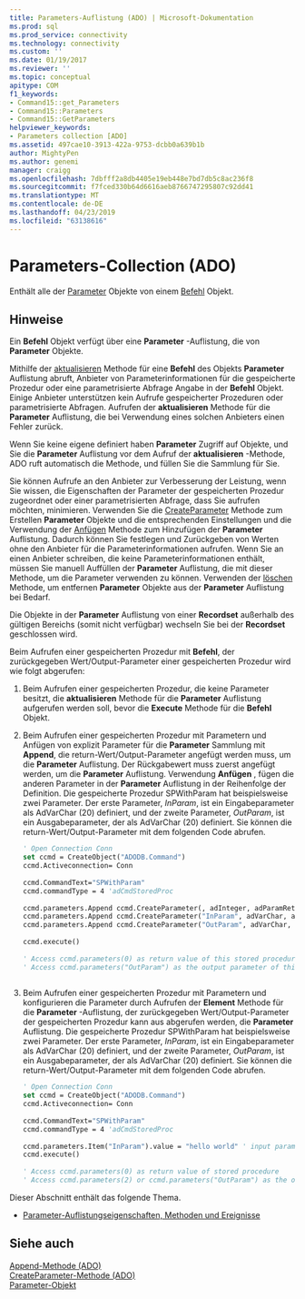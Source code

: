 ```yaml
---
title: Parameters-Auflistung (ADO) | Microsoft-Dokumentation
ms.prod: sql
ms.prod_service: connectivity
ms.technology: connectivity
ms.custom: ''
ms.date: 01/19/2017
ms.reviewer: ''
ms.topic: conceptual
apitype: COM
f1_keywords:
- Command15::get_Parameters
- Command15::Parameters
- Command15::GetParameters
helpviewer_keywords:
- Parameters collection [ADO]
ms.assetid: 497cae10-3913-422a-9753-dcbb0a639b1b
author: MightyPen
ms.author: genemi
manager: craigg
ms.openlocfilehash: 7dbfff2a8db4405e19eb448e7bd7db5c8ac236f8
ms.sourcegitcommit: f7fced330b64d6616aeb8766747295807c92dd41
ms.translationtype: MT
ms.contentlocale: de-DE
ms.lasthandoff: 04/23/2019
ms.locfileid: "63138616"
---
```

# <a name="parameters-collection-ado"></a>Parameters-Collection (ADO)
Enthält alle der [Parameter](../../../ado/reference/ado-api/parameter-object.md) Objekte von einem [Befehl](../../../ado/reference/ado-api/command-object-ado.md) Objekt.  
  
## <a name="remarks"></a>Hinweise  
 Ein **Befehl** Objekt verfügt über eine **Parameter** -Auflistung, die von **Parameter** Objekte.  
  
 Mithilfe der [aktualisieren](../../../ado/reference/ado-api/refresh-method-ado.md) Methode für eine **Befehl** des Objekts **Parameter** Auflistung abruft, Anbieter von Parameterinformationen für die gespeicherte Prozedur oder eine parametrisierte Abfrage Angabe in der **Befehl** Objekt. Einige Anbieter unterstützen kein Aufrufe gespeicherter Prozeduren oder parametrisierte Abfragen. Aufrufen der **aktualisieren** Methode für die **Parameter** Auflistung, die bei Verwendung eines solchen Anbieters einen Fehler zurück.  
  
 Wenn Sie keine eigene definiert haben **Parameter** Zugriff auf Objekte, und Sie die **Parameter** Auflistung vor dem Aufruf der **aktualisieren** -Methode, ADO ruft automatisch die Methode, und füllen Sie die Sammlung für Sie.  
  
 Sie können Aufrufe an den Anbieter zur Verbesserung der Leistung, wenn Sie wissen, die Eigenschaften der Parameter der gespeicherten Prozedur zugeordnet oder einer parametrisierten Abfrage, dass Sie aufrufen möchten, minimieren. Verwenden Sie die [CreateParameter](../../../ado/reference/ado-api/createparameter-method-ado.md) Methode zum Erstellen **Parameter** Objekte und die entsprechenden Einstellungen und die Verwendung der [Anfügen](../../../ado/reference/ado-api/append-method-ado.md) Methode zum Hinzufügen der  **Parameter** Auflistung. Dadurch können Sie festlegen und Zurückgeben von Werten ohne den Anbieter für die Parameterinformationen aufrufen. Wenn Sie an einen Anbieter schreiben, die keine Parameterinformationen enthält, müssen Sie manuell Auffüllen der **Parameter** Auflistung, die mit dieser Methode, um die Parameter verwenden zu können. Verwenden der [löschen](../../../ado/reference/ado-api/delete-method-ado-parameters-collection.md) Methode, um entfernen **Parameter** Objekte aus der **Parameter** Auflistung bei Bedarf.  
  
 Die Objekte in der **Parameter** Auflistung von einer **Recordset** außerhalb des gültigen Bereichs (somit nicht verfügbar) wechseln Sie bei der **Recordset** geschlossen wird.  
  
 Beim Aufrufen einer gespeicherten Prozedur mit **Befehl**, der zurückgegeben Wert/Output-Parameter einer gespeicherten Prozedur wird wie folgt abgerufen:  
  
1.  Beim Aufrufen einer gespeicherten Prozedur, die keine Parameter besitzt, die **aktualisieren** Methode für die **Parameter** Auflistung aufgerufen werden soll, bevor die **Execute** Methode für die **Befehl** Objekt.  
  
2.  Beim Aufrufen einer gespeicherten Prozedur mit Parametern und Anfügen von explizit Parameter für die **Parameter** Sammlung mit **Append**, die return-Wert/Output-Parameter angefügt werden muss, um die **Parameter** Auflistung. Der Rückgabewert muss zuerst angefügt werden, um die **Parameter** Auflistung. Verwendung **Anfügen** , fügen die anderen Parameter in der **Parameter** Auflistung in der Reihenfolge der Definition. Die gespeicherte Prozedur SPWithParam hat beispielsweise zwei Parameter. Der erste Parameter, *InParam*, ist ein Eingabeparameter als AdVarChar (20) definiert, und der zweite Parameter, *OutParam*, ist ein Ausgabeparameter, der als AdVarChar (20) definiert. Sie können die return-Wert/Output-Parameter mit dem folgenden Code abrufen.  
  
    ```vb
    ' Open Connection Conn  
    set ccmd = CreateObject("ADODB.Command")  
    ccmd.Activeconnection= Conn  
  
    ccmd.CommandText="SPWithParam"  
    ccmd.commandType = 4 'adCmdStoredProc  
  
    ccmd.parameters.Append ccmd.CreateParameter(, adInteger, adParamReturnValue, , NULL)   ' return value  
    ccmd.parameters.Append ccmd.CreateParameter("InParam", adVarChar, adParamInput, 20, "hello world")   ' input parameter  
    ccmd.parameters.Append ccmd.CreateParameter("OutParam", adVarChar, adParamOutput, 20, NULL)   ' output parameter  
  
    ccmd.execute()  
  
    ' Access ccmd.parameters(0) as return value of this stored procedure  
    ' Access ccmd.parameters("OutParam") as the output parameter of this stored procedure.  
  
    ```  
  
3.  Beim Aufrufen einer gespeicherten Prozedur mit Parametern und konfigurieren die Parameter durch Aufrufen der **Element** Methode für die **Parameter** -Auflistung, der zurückgegeben Wert/Output-Parameter der gespeicherten Prozedur kann aus abgerufen werden, die **Parameter** Auflistung. Die gespeicherte Prozedur SPWithParam hat beispielsweise zwei Parameter. Der erste Parameter, *InParam*, ist ein Eingabeparameter als AdVarChar (20) definiert, und der zweite Parameter, *OutParam*, ist ein Ausgabeparameter, der als AdVarChar (20) definiert. Sie können die return-Wert/Output-Parameter mit dem folgenden Code abrufen.  
  
    ```vb
    ' Open Connection Conn  
    set ccmd = CreateObject("ADODB.Command")  
    ccmd.Activeconnection= Conn  
  
    ccmd.CommandText="SPWithParam"  
    ccmd.commandType = 4 'adCmdStoredProc  
  
    ccmd.parameters.Item("InParam").value = "hello world" ' input parameter  
    ccmd.execute()  
  
    ' Access ccmd.parameters(0) as return value of stored procedure  
    ' Access ccmd.parameters(2) or ccmd.parameters("OutParam") as the output parameter.  
    ```  
  
 Dieser Abschnitt enthält das folgende Thema.  
  
-   [Parameter-Auflistungseigenschaften, Methoden und Ereignisse](../../../ado/reference/ado-api/parameters-collection-properties-methods-and-events.md)  
  
## <a name="see-also"></a>Siehe auch  
 [Append-Methode (ADO)](../../../ado/reference/ado-api/append-method-ado.md)   
 [CreateParameter-Methode (ADO)](../../../ado/reference/ado-api/createparameter-method-ado.md)   
 [Parameter-Objekt](../../../ado/reference/ado-api/parameter-object.md)
